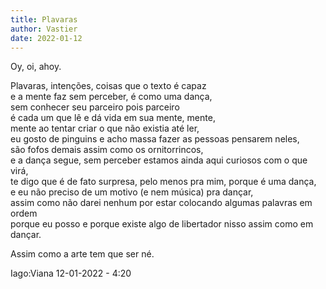 ```yaml
---
title: Plavaras
author: Vastier
date: 2022-01-12
---
```

Oy, oi, ahoy.

Plavaras, intenções, coisas que o texto é capaz  
e a mente faz sem perceber, é como uma dança,  
sem conhecer seu parceiro pois parceiro  
é cada um que lê e dá vida em sua mente, mente,  
mente ao tentar criar o que não existia até ler,  
eu gosto de pinguins e acho massa fazer as pessoas pensarem neles,  
são fofos demais assim como os ornitorrincos,  
e a dança segue, sem perceber estamos ainda aqui curiosos com o que virá,  
te digo que é de fato surpresa, pelo menos pra mim, porque é uma dança,  
e eu não preciso de um motivo (e nem música) pra dançar,  
assim como não darei nenhum por estar colocando algumas palavras em ordem  
porque eu posso e porque existe algo de libertador nisso assim como em dançar.  

Assim como a arte tem que ser né.  

Iago:Viana
12-01-2022 - 4:20
